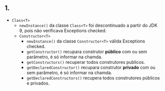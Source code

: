 ## 1.
* ````Class<T>````
  * ````newInstance()```` da classe ````Class<T>```` foi descontinuado a partir do JDK 9, pois não verificava Exceptions checked.
  * ````Constructor<T>````
    * ````newInstance()```` da classe ````Constructor<T>```` válida Exceptions checked.
    * ````getConstructor()```` recupara construtor **público** com ou sem parâmetro, é só informar na chamda.
    * ````getConstructors()```` recuperar todos construtores publicos.
    * ````getDeclaredConstructor()```` recupara construtor **privado** com ou sem parâmetro, é só informar na chamda.
    * ````getDeclaredConstructors()```` recupera todos construtores públicos e privados.
